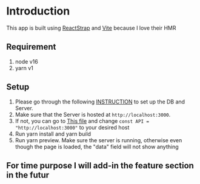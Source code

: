 # Introduction

This app is built using [ReactStrap](https://reactstrap.github.io/?path=/docs/components-toast--props) and [Vite](https://vitejs.dev/) because I love their HMR

## Requirement

1. node v16
2. yarn v1

## Setup

1. Please go through the following [INSTRUCTION](https://github.com/khoonlin-dev/NestShopServer#readme) to set up the DB and Server.
2. Make sure that the Server is hosted at `http://localhost:3000`.
3. If not, you can go to [This file](./src/state/shopSlice.ts) and change `const API = "http://localhost:3000"` to your desired host
4. Run yarn install and yarn build
5. Run yarn preview. Make sure the server is running, otherwise even though the page is loaded, the "data" field will not show anything

## For time purpose I will add-in the feature section in the futur
